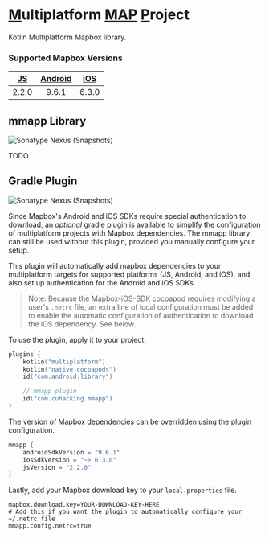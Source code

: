 # <u>M</u>ultiplatform <u>MAP</u> <u>P</u>roject

Kotlin Multiplatform Mapbox library.

### Supported Mapbox Versions

|[JS](https://github.com/mapbox/mapbox-gl-js)|[Android](https://github.com/mapbox/mapbox-gl-native-android)|[iOS](https://github.com/mapbox/mapbox-gl-native-ios)|
|:----:|:----:|:----:|
|2.2.0|9.6.1|6.3.0|

## mmapp Library
![Sonatype Nexus (Snapshots)](https://img.shields.io/nexus/s/com.cuhacking.mmapp/mmapp?server=https%3A%2F%2Foss.sonatype.org%2F)

TODO

## Gradle Plugin
![Sonatype Nexus (Snapshots)](https://img.shields.io/nexus/s/com.cuhacking.mmapp/gradle-plugin?server=https%3A%2F%2Foss.sonatype.org%2F)

Since Mapbox's Android and iOS SDKs require special authentication to download, an *optional* gradle plugin is available
to simplify the configuration of multiplatform projects with Mapbox dependencies. The mmapp library can still be used
without this plugin, provided you manually configure your setup.

This plugin will automatically add mapbox dependencies to your multiplatform targets for supported platforms (JS,
Android, and iOS), and also set up authentication for the Android and iOS SDKs.

> Note: Because the Mapbox-iOS-SDK cocoapod requires modifying a user's `.netrc` file, an extra line of local
> configuration must be added to enable the automatic configuration of authentication to download the iOS dependency.
> See below.

To use the plugin, apply it to your project:

```kotlin
plugins {
    kotlin("multiplatform")
    kotlin("native.cocoapods")
    id("com.android.library")

    // mmapp plugin
    id("com.cuhacking.mmapp")
}
```

The version of Mapbox dependencies can be overridden using the plugin configuration.

```kotlin
mmapp {
    androidSdkVersion = "9.6.1"
    iosSdkVersion = "~> 6.3.0"
    jsVersion = "2.2.0"
}
```

Lastly, add your Mapbox download key to your `local.properties` file.

```properties
mapbox.download.key=YOUR-DOWNLOAD-KEY-HERE
# Add this if you want the plugin to automatically configure your ~/.netrc file
mmapp.config.netrc=true
```
